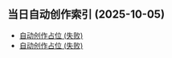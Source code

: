 <!-- 汇总文件（聚合多文件标题） -->
## 当日自动创作索引 (2025-10-05)

- [自动创作占位 (失败)](copilot-2025-10-05-1.md)
- [自动创作占位 (失败)](copilot-2025-10-05-2.md)
